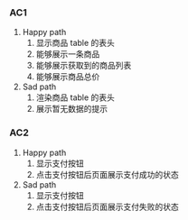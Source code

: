 ### AC1

1. Happy path
   1. 显示商品 table 的表头
   2. 能够展示一条商品
   3. 能够展示获取到的商品列表
   4. 能够展示商品总价
2. Sad path
   1. 渲染商品 table 的表头
   2. 展示暂无数据的提示


### AC2

1. Happy path
   1. 显示支付按钮
   2. 点击支付按钮后页面展示支付成功的状态
2. Sad path
   1. 显示支付按钮
   2. 点击支付按钮后页面展示支付失败的状态
